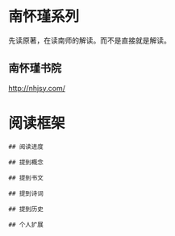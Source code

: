 # 南怀瑾系列

先读原著，在读南师的解读。而不是直接就是解读。

## 南怀瑾书院

http://nhjsy.com/

# 阅读框架

```text
## 阅读进度

## 提到概念

## 提到书文

## 提到诗词

## 提到历史

## 个人扩展
```